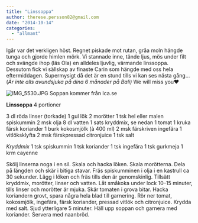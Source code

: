 ```yaml
---
title: "Linssoppa"
author: therese.persson82@gmail.com
date: "2014-10-14"
categories: 
  - "allmant"
---
```


Igår var det verkligen höst. Regnet piskade mot rutan, gråa moln hängde tunga och gjorde himlen mörk. Vi stannade inne, tände ljus, mös under filt och svängde ihop (läs Ola) en alldeles ljuvlig, värmande linssoppa. Dessutom fick vi sällskap av finaste Carin som hängde med oss hela eftermiddagen. Supermysigt då det är en stund tills vi kan ses nästa gång...(_Är inte alls avundsjuka på dina 6 månader på Bali)_ We will miss you❤️  
  
![IMG_5530.JPG](/static/img/IMG_5530.jpg)
Soppan kommer från Ica.se

**Linssoppa** 4 portioner

3 dl röda linser (torkade) 1 gul lök 2 morötter 1 tsk hel eller malen spiskummin 2 msk olja 8 dl vatten 1 sats kryddmix, se nedan 1 tomat 1 kruka färsk koriander 1 burk kokosmjölk (à 400 ml) 2 msk färskriven ingefära 1 vitlöksklyfta 2 msk färskpressad citronjuice 1 tsk salt

_Kryddmix_ 1 tsk spiskummin 1 tsk koriander 1 tsk ingefära 1 tsk gurkmeja 1 krm cayenne

Skölj linserna noga i en sil. Skala och hacka löken. Skala morötterna. Dela på längden och skär i bitiga stavar. Fräs spiskumminen i olja i en kastrull ca 30 sekunder. Lägg i löken och fräs tills den är genomskinlig. Tillsätt kryddmix, morötter, linser och vatten. Låt småkoka under lock 10–15 minuter, tills linser och morötter är mjuka. Skär tomaten i grova bitar. Hacka koriandern grovt, spara några hela blad till garnering. Rör ner tomat, kokosmjölk, ingefära, färsk koriander, pressad vitlök och citronjuice. Krydda med salt. Sjud ytterligare 5 minuter. Häll upp soppan och garnera med koriander. Servera med naanbröd.
